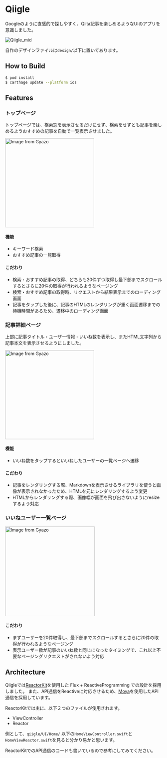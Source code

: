 # Qiigle
Googleのように直感的で探しやすく、Qiita記事を楽しめるようなUIのアプリを意識しました。

![Qiigle_mid](https://user-images.githubusercontent.com/26210799/61195966-71a82c80-a706-11e9-8251-fd8e2d5a22fa.gif)

自作のデザインファイルは`design/`以下に置いてあります。

## How to Build
```bash
$ pod install
$ carthage update --platform ios
```

## Features
###  トップページ
トップページでは、検索窓を表示させるだけにせず、検索をせずとも記事を楽しめるようおすすめの記事を自動で一覧表示させました。

<img src="https://i.gyazo.com/4835fc3517e723574507a2a450b1ccb6.png" alt="Image from Gyazo" width="285"/>

#### 機能
- キーワード検索
- おすすめ記事の一覧取得

#### こだわり
- 検索・おすすめ記事の取得、どちらも20件ずつ取得し最下部までスクロールするとさらに20件の取得が行われるようなページング
- 検索・おすすめ記事の取得時、リクエストから結果表示までのローディング画面
- 記事をタップした後に、記事のHTMLのレンダリングが重く画面遷移までの待機時間があるため、遷移中のローディング画面


### 記事詳細ページ
上部に記事タイトル・ユーザー情報・いいね数を表示し、またHTML文字列から記事本文を表示させるようにしました。

<img src="https://i.gyazo.com/8ad1809f0f2f83c7c131c6e33130570b.png" alt="Image from Gyazo" width="285"/>

#### 機能
- いいね数をタップするといいねしたユーザーの一覧ページへ遷移

#### こだわり
- 記事をレンダリングする際、Markdownを表示させるライブラリを使うと画像が表示されなかったため、HTMLを元にレンダリングするよう変更
- HTMLからレンダリングする際、画像幅が画面を飛び出さないようにresizeするよう対応


### いいねユーザー一覧ページ
<img src="https://i.gyazo.com/4f32acf8572150594d51fbad0c5fea6f.png" alt="Image from Gyazo" width="287"/>

#### こだわり
- まずユーザーを20件取得し、最下部までスクロールするとさらに20件の取得が行われるようなページング
- 表示ユーザー数が記事のいいね数と同じになったタイミングで、これ以上不要なページングリクエストがされないよう対応


## Architecture
Qiigleでは[ReactorKit](https://github.com/ReactorKit/ReactorKit)を使用した Flux + ReactiveProgramming での設計を採用しました。
また、API通信をReactiveに対応させるため、[Moya](https://github.com/Moya/Moya)を使用したAPI通信を採用しています。

ReactorKitでは主に、以下２つのファイルが使用されます。
- ViewController
- Reactor

例として、`qiigle/UI/Home/` 以下の`HomeViewController.swift`と`HomeViewReactor.swift`を見ると分かり易かと思います。

ReactorKitでのAPI通信のコードも書いているので参考にしてみてください。
